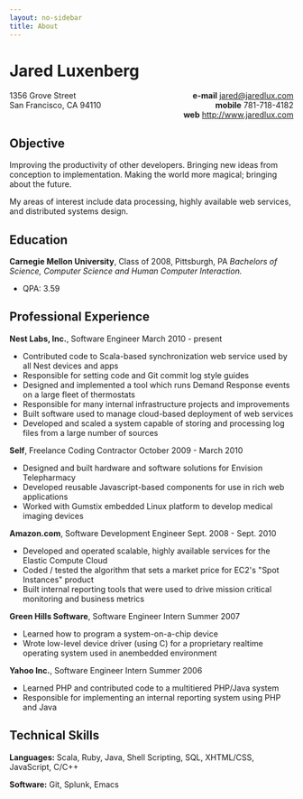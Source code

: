 ```yaml
---
layout: no-sidebar
title: About
---
```


Jared Luxenberg
===============

<div style="float: right; text-align: right;">
<strong>e-mail</strong> <a href="mailto:jared@jaredlux.com">jared@jaredlux.com</a><br/>
<strong>mobile</strong> 781-718-4182<br/>
<strong>web</strong> <a href="http://www.jaredlux.com">http://www.jaredlux.com</a>
</div>

<div>
1356 Grove Street<br/>
San Francisco, CA 94110
</div>

<div style="clear: both; margin-bottom: 0.5em;"> </div>

Objective
---------
Improving the productivity of other developers. Bringing new ideas from conception to implementation.
Making the world more magical; bringing about the future.

My areas of interest include data processing, highly available web services, and distributed systems design.


Education
---------
**Carnegie Mellon University**, Class of 2008, Pittsburgh, PA
*Bachelors of Science, Computer Science and Human Computer Interaction.*

* QPA: 3.59


Professional Experience
-----------------------
**Nest Labs, Inc.**, Software Engineer <span class="len">March 2010 - present</span>

* Contributed code to Scala-based synchronization web service used by all Nest devices and apps
* Responsible for setting code and Git commit log style guides
* Designed and implemented a tool which runs Demand Response events on a large fleet of thermostats
* Responsible for many internal infrastructure projects and improvements
* Built software used to manage cloud-based deployment of web services
* Developed and scaled a system capable of storing and processing log files from a large number of sources

**Self**, Freelance Coding Contractor <span class="len">October 2009 - March 2010</span>

* Designed and built hardware and software solutions for Envision Telepharmacy
* Developed reusable Javascript-based components for use in rich web applications
* Worked with Gumstix embedded Linux platform to develop medical imaging devices

**Amazon.com**, Software Development Engineer <span class="len">Sept. 2008 - Sept. 2010</span>

* Developed and operated scalable, highly available services for the Elastic Compute Cloud
* Coded / tested the algorithm that sets a market price for EC2's "Spot Instances" product
* Built internal reporting tools that were used to drive mission critical monitoring and business metrics

**Green Hills Software**, Software Engineer Intern <span class="len">Summer 2007</span>

* Learned how to program a system-on-a-chip device
* Wrote low-level device driver (using C) for a proprietary realtime operating system used in anembedded
environment

**Yahoo Inc.**, Software Engineer Intern <span class="len">Summer 2006</span>

* Learned PHP and contributed code to a multitiered PHP/Java system
* Responsible for implementing an internal reporting system using PHP and Java

Technical Skills
----------------
**Languages:** Scala, Ruby, Java, Shell Scripting, SQL, XHTML/CSS, JavaScript, C/C++

**Software:** Git, Splunk, Emacs
